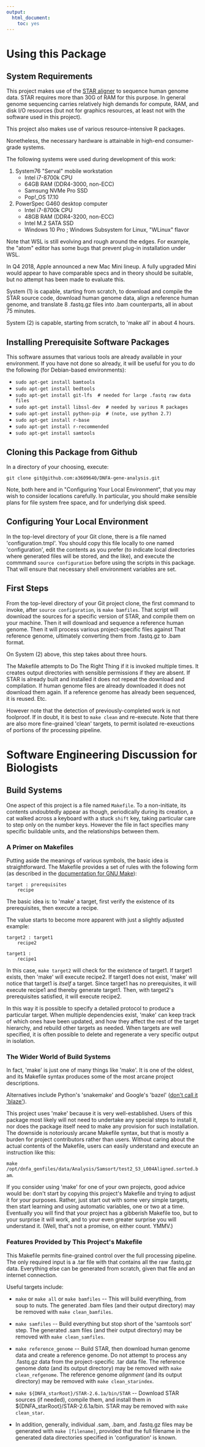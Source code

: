 ```yaml
---
output:
  html_document:
    toc: yes
---
```



# Using this Package

## System Requirements
This project makes use of the [STAR aligner](https://github.com/alexdobin/STAR)
to sequence human genome data.  STAR requires more than 30G of RAM for this
purpose.  In general genome sequencing carries relatively high demands for
compute, RAM, and disk I/O resources (but not for graphics resources, at
least not with the software used in this project).

This project also makes use of various resource-intensive R packages.

Nonetheless, the necessary hardware is attainable in high-end
consumer-grade systems.

The following systems were used during development of this work:

1. System76 "Serval" mobile workstation
    * Intel i7-8700k CPU
    * 64GB RAM (DDR4-3000, non-ECC)
    * Samsung NVMe Pro SSD
    * Pop!_OS 17.10
2. PowerSpec G460 desktop computer
    * Intel i7-8700k CPU
    * 48GB RAM (DDR4-3200, non-ECC)
    * Intel M.2 SATA SSD
    * Windows 10 Pro ; Windows Subsystem for Linux, "WLinux" flavor

Note that WSL is still evolving and rough around the edges.  For example,
the "atom" editor has some bugs that prevent plug-in installation under WSL.

In Q4 2018, Apple announced a new Mac Mini lineup.  A fully upgraded Mini
would appear to have comparable specs and in theory should be suitable, but
no attempt has been made to evaluate this.

System (1) is capable, starting from scratch, to download and compile
the STAR source code, download human genome data, align a reference
human genome, and translate 8 .fastq.gz files into .bam counterparts,
all in about 75 minutes.

System (2) is capable, starting from scratch, to 'make all' in about 4 hours.


## Installing Prerequisite Software Packages
This software assumes that various tools are already available in your
environment.  If you have not done so already, it will be useful for you to do
the following (for Debian-based environments):

* `sudo apt-get install bamtools`                                                                      
* `sudo apt-get install bedtools`                                                                     
* `sudo apt-get install git-lfs  # needed for large .fastq raw data files`                            
* `sudo apt-get install libssl-dev  # needed by various R packages`                                   
* `sudo apt-get install python-pip  # (note, use python 2.7)`                                          
* `sudo apt-get install r-base`                                                                       
* `sudo apt-get install r-recommended`                                                                
* `sudo apt-get install samtools`                           

## Cloning this Package from Github

In a directory of your choosing, execute:

`git clone git@github.com:a3609640/DNFA-gene-analysis.git`

Note, both here and in "Configuring Your Local Environment", that you
may wish to consider locations carefully.  In particular, you should
make sensible plans for file system free space, and for underlying disk
speed.

## Configuring Your Local Environment
In the top-level directory of your Git clone, there is a file named
'configuration.tmpl'.  You should copy this file locally to one named
'configuration', edit the contents as you prefer (to indicate local directories
where generated files will be stored, and the like), and execute the commmand
`source configuration` before using the scripts in this package.  That will
ensure that necessary shell environment variables are set.

## First Steps

From the top-level directory of your Git project clone, the first command to
invoke, after `source configuration`, is `make bamfiles`.
That script will download the sources for a specific version of STAR, and
compile them on your machine.  Then it will download and sequence a reference
human genome.  Then it will process various project-specific files against That
reference genome, ultimately converting them from .fastq.gz to .bam format.

On System (2) above, this step takes about three hours.

The Makefile attempts to Do The Right Thing if it is invoked multiple times.
It creates output directories with sensible permissions if they are absent.
If STAR is already built and installed it does not repeat the download and
compilation.  If human genome files are already downloaded it does not
download them again.  If a reference genome has already been sequenced,
it is reused.  Etc.  

However note that the detection of previously-completed work is not
foolproof.  If in doubt, it is best to `make clean` and re-execute.
Note that there are also more fine-grained 'clean' targets, to permit
isolated re-exeuctions of portions of thr processing pipeline.

# Software Engineering Discussion for Biologists

## Build Systems

One aspect of this project is a file named `Makefile`.  To a non-initiate,
its contents undoubtedly appear as though, periodically during its creation,
a cat walked across a keyboard with a stuck `shift` key, taking particular
care to step only on the number keys.  However the file in fact specifies
many specific buildable units, and the relationships between them.

### A Primer on Makefiles

Putting aside the meanings of various symbols, the basic idea is
straightforward.  The Makefile provides a set of rules with the following
form (as described in the
[documentation for GNU Make](https://www.gnu.org/software/make/manual/html_node/Rule-Introduction.html#Rule-Introduction)):
```
target : prerequisites
    recipe
```

The basic idea is: to 'make' a target, first verify the existence
of its prerequisites, then execute a recipe.

The value starts to become more apparent with just a slightly adjusted example:
```
target2 : target1
    recipe2

target1 :
    recipe1
```

In this case, `make target2` will check for the existence of target1.  If
target1 exists, then 'make' will execute recipe2.  If target1 does not exist,
'make' will notice that target1 is *itself* a target.  Since target1 has no
prerequisites, it will execute recipe1 and thereby generate target1.  Then,
with target2's prerequisites satisfied, it will execute recipe2.

In this way it is possible to specify a detailed protocol to produce a
particular target.  When multiple dependencies exist, 'make' can keep track of
which ones have been updated, and how they affect the rest of the target
hierarchy, and rebuild other targets as needed.  When targets are well
specified, it is often possible to delete and regenerate a very specific output
in isolation.

### The Wider World of Build Systems

In fact, 'make' is just one of many things like 'make'.  It is one of the
oldest, and its Makefile syntax produces some of the most arcane project
descriptions.

Alternatives include Python's 'snakemake' and Google's 'bazel'
([don't call it 'blaze'](https://bazel.build/faq.html#whats-up-with-the-word-blaze-in-the-codebase)).

This project uses 'make' because it is very well-established.  Users
of this package most likely will not need to undertake any special steps
to install it, nor does the package itself need to make any provision for
such installation.  The downside is notoriously arcane Makefile syntax, but
that is mostly a burden for project contributors rather than users.  Without
caring about the actual contents of the Makefile, users can easily
understand and execute an instruction like this:

`make /opt/dnfa_genfiles/data/Analysis/Samsort/test2_S3_L004Aligned.sorted.bam`.

If you consider using 'make' for one of your own projects, good advice
would be: don't start by copying this project's Makefile and trying to
adjust it for your purposes.  Rather, just start out with some very simple
targets, then start learning and using automatic variables, one or two at
a time. Eventually you will find that your project has a gibberish Makefile
too, but to your surprise it will work, and to your even greater surprise
you will understand it. (Well, that's not a promise, on either count.  YMMV.)

### Features Provided by This Project's Makefile

This Makefile permits fine-grained control over the full processing pipeline.
The only required input is a .tar file with that contains all the raw .fastq.gz
data.  Everything else can be generated from scratch, given that file and an
internet connection.

Useful targets include:

* `make` or `make all` or `make bamfiles` -- This will build everything, from
    soup to nuts.  The generated .bam files (and their output directory) may
    be removed with `make clean_bamfiles`.

* `make samfiles` -- Build everything but stop short of the 'samtools sort'
    step.  The generated .sam files (and their output directory) may be removed
    with `make clean_samfiles`.

* `make reference_genome` -- Build STAR, then download human genome data and
    create a reference genome.  Do not attempt to process any .fastq.gz data
    from the project-specific .tar data file.  The reference genome *data*
    (and its output directory) may be removed with `make clean_refgenome`.
    The reference genome *alignment* (and its output directory) may be
    removed with `make clean_starindex`.

* `make ${DNFA_starRoot}/STAR-2.6.1a/bin/STAR` -- Download STAR sources
    (if needed), compile them, and install them in
    ${DNFA_starRoot}/STAR-2.6.1a/bin.  STAR may be removed with
    `make clean_star`.

* In addition, generally, individual .sam, .bam, and .fastq.gz files may
    be generated with `make [filename]`, provided that the full filename
    in the generated data directories specified in 'configuration' is
    known.
